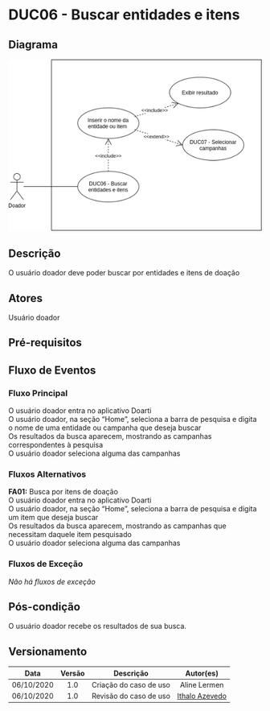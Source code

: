 # DUC06 - Buscar entidades e itens

## Diagrama
![DUC06](../../../../assets/images/casosDeUso/DUC06.png)

## Descrição
O usuário doador deve poder buscar por entidades e itens de doação  

## Atores
Usuário doador  

## Pré-requisitos


## Fluxo de Eventos

### Fluxo Principal
O usuário doador entra no aplicativo Doarti  
O usuário doador, na seção “Home”, seleciona a barra de pesquisa e digita o nome de uma entidade ou campanha que deseja buscar  
Os resultados da busca aparecem, mostrando as campanhas correspondentes à pesquisa  
O usuário doador seleciona alguma das campanhas  


### Fluxos Alternativos
**FA01:** Busca por itens de doação  
O usuário doador entra no aplicativo Doarti  
O usuário doador, na seção “Home”, seleciona a barra de pesquisa e digita um item que deseja buscar  
Os resultados da busca aparecem, mostrando as campanhas que necessitam daquele item pesquisado  
O usuário doador seleciona alguma das campanhas  

### Fluxos de Exceção
*Não há fluxos de exceção*  


## Pós-condição
O usuário doador recebe os resultados de sua busca.

## Versionamento
|    Data    | Versão |                        Descrição                         |                            Autor(es)                             |
| :--------: | :----: | :------------------------------------------------------: | :--------------------------------------------------------------: |
| 06/10/2020 | 1.0 | Criação do caso de uso | Aline Lermen |
| 06/10/2020 | 1.0 | Revisão do caso de uso | [Ithalo Azevedo](https://github.com/ithaloazevedo) |